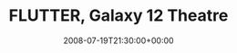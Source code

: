 ---
templateKey: event
guid: 0892b6f1-6eab-11ea-99c5-002590d1d1b0
date: 2008-07-19T21:30:00+00:00
eventTime: '9:30pm'
title: FLUTTER, Galaxy 12 Theatre
artist: FLUTTER
city: Modesto, CA
venue: Galaxy 12 Theatre
group: PPF House
guests: California International Animation Festival
---